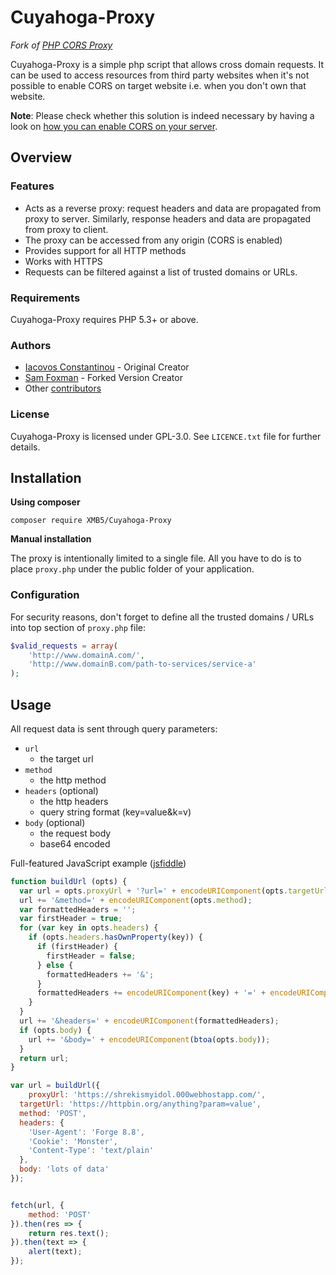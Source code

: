 <!---
This file is part of Cuyahoga-Proxy.

Cuyahoga-Proxy is free software: you can redistribute it and/or modify
it under the terms of the GNU General Public License as published by
the Free Software Foundation, either version 3 of the License, or
(at your option) any later version.

Cuyahoga-Proxy is distributed in the hope that it will be useful,
but WITHOUT ANY WARRANTY; without even the implied warranty of
MERCHANTABILITY or FITNESS FOR A PARTICULAR PURPOSE. See the
GNU General Public License for more details.

You should have received a copy of the GNU General Public License
along with this program. If not, see <https://www.gnu.org/licenses/>.                                                                         
-->
# Cuyahoga-Proxy

*Fork of [PHP CORS Proxy](https://github.com/softius/php-cross-domain-proxy)*

Cuyahoga-Proxy is a simple php script that allows cross domain requests. It can be used to access resources from third party websites when it's not possible to enable CORS on target website i.e. when you don't own that website.

**Note**: Please check whether this solution is indeed necessary by having a look on [how you can enable CORS on your server](http://enable-cors.org/server.html).

## Overview


### Features

* Acts as a reverse proxy: request headers and data are propagated from proxy to server. Similarly, response headers and data are propagated from proxy to client.
* The proxy can be accessed from any origin (CORS is enabled)
* Provides support for all HTTP methods
* Works with HTTPS
* Requests can be filtered against a list of trusted domains or URLs.

### Requirements

Cuyahoga-Proxy requires PHP 5.3+ or above.

### Authors

- [Iacovos Constantinou][link-author]  - Original Creator
- [Sam Foxman](https://github.com/XMB5)  - Forked Version Creator
- Other [contributors][link-contributors]


### License

Cuyahoga-Proxy is licensed under GPL-3.0. See `LICENCE.txt` file for further details.


## Installation

**Using composer**

```
composer require XMB5/Cuyahoga-Proxy
```

**Manual installation**

The proxy is intentionally limited to a single file. All you have to do is to place `proxy.php` under the public folder of your application. 

### Configuration

For security reasons, don't forget to define all the trusted domains / URLs into top section of `proxy.php` file:

``` PHP
$valid_requests = array(
    'http://www.domainA.com/',
    'http://www.domainB.com/path-to-services/service-a'
);
```

## Usage

All request data is sent through query parameters:
- `url`
  - the target url
- `method`
  - the http method
- `headers` (optional)
  - the http headers
  - query string format (key=value&k=v)
- `body` (optional)
  - the request body
  - base64 encoded

Full-featured JavaScript example ([jsfiddle](https://jsfiddle.net/4ypa01vd/50/))
``` JavaScript
function buildUrl (opts) {
  var url = opts.proxyUrl + '?url=' + encodeURIComponent(opts.targetUrl);
  url += '&method=' + encodeURIComponent(opts.method);
  var formattedHeaders = '';
  var firstHeader = true;
  for (var key in opts.headers) {
    if (opts.headers.hasOwnProperty(key)) {
      if (firstHeader) {
        firstHeader = false;
      } else {
        formattedHeaders += '&';
      }
      formattedHeaders += encodeURIComponent(key) + '=' + encodeURIComponent(opts.headers[key]);
    }
  }
  url += '&headers=' + encodeURIComponent(formattedHeaders);
  if (opts.body) {
  	url += '&body=' + encodeURIComponent(btoa(opts.body));
  }
  return url;
}

var url = buildUrl({
	proxyUrl: 'https://shrekismyidol.000webhostapp.com/',
  targetUrl: 'https://httpbin.org/anything?param=value',
  method: 'POST',
  headers: {
  	'User-Agent': 'Forge 8.8',
  	'Cookie': 'Monster',
    'Content-Type': 'text/plain'
  },
  body: 'lots of data'
});


fetch(url, {
	method: 'POST'
}).then(res => {
	return res.text();
}).then(text => {
	alert(text);
});
```

[link-author]: https://github.com/softius
[link-contributors]: https://github.com/XMB5/Cuyahoga-Proxy/graphs/contributors
